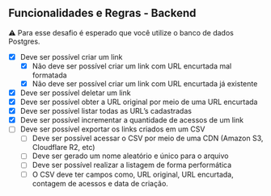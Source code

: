 ## Funcionalidades e Regras - Backend

<aside>
⚠️ Para esse desafio é esperado que você utilize o banco de dados Postgres.
</aside>

- [x] Deve ser possível criar um link
  - [x] Não deve ser possível criar um link com URL encurtada mal formatada
  - [x] Não deve ser possível criar um link com URL encurtada já existente
- [x] Deve ser possível deletar um link
- [x] Deve ser possível obter a URL original por meio de uma URL encurtada
- [x] Deve ser possível listar todas as URL’s cadastradas
- [x] Deve ser possível incrementar a quantidade de acessos de um link
- [ ] Deve ser possível exportar os links criados em um CSV
  - [ ] Deve ser possível acessar o CSV por meio de uma CDN (Amazon S3, Cloudflare R2, etc)
  - [ ] Deve ser gerado um nome aleatório e único para o arquivo
  - [ ] Deve ser possível realizar a listagem de forma performática
  - [ ] O CSV deve ter campos como, URL original, URL encurtada, contagem de acessos e data de criação.
